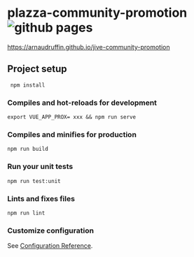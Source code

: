 # plazza-community-promotion ![github pages](https://github.com/arnaudruffin/jive-community-promotion/workflows/github%20pages/badge.svg)
https://arnaudruffin.github.io/jive-community-promotion

## Project setup
```
 npm install
```

### Compiles and hot-reloads for development
```
export VUE_APP_PROX= xxx && npm run serve
```

### Compiles and minifies for production
```
npm run build
```

### Run your unit tests
```
npm run test:unit
```

### Lints and fixes files
```
npm run lint
```

### Customize configuration
See [Configuration Reference](https://cli.vuejs.org/config/).
